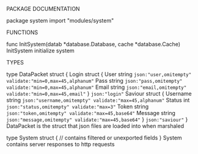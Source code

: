 PACKAGE DOCUMENTATION

package system
    import "modules/system"


FUNCTIONS

func InitSystem(datab *database.Database, cache *database.Cache)
    InitSystem initialize system

TYPES

type DataPacket struct {
    Login struct {
        User  string `json:"user,omitempty" validate:"min=0,max=45,alphanum"`
        Pass  string `json:"pass,omitempty" validate:"min=0,max=45,alphanum"`
        Email string `json:"email,omitempty" validate:"min=0,max=45,email"`
    } `json:"login"`
    Saviour struct {
        Username string `json:"username,omitempty" validate:"max=45,alphanum"`
        Status   int    `json:"status,omitempty" validate:"max=3"`
        Token    string `json:"token,omitempty" validate:"max=45,base64"`
        Message  string `json:"message,omitempty" validate:"max=45,base64"`
    } `json:"saviour"`
}
    DataPacket is the struct that json files are loaded into when marshaled

type System struct {
    // contains filtered or unexported fields
}
    System contains server responses to http requests

